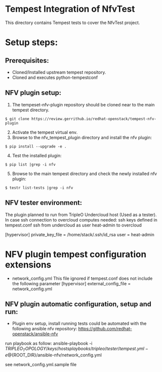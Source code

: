 Tempest Integration of NfvTest
==============================

This directory contains Tempest tests to cover the NfvTest project.

# Setup steps:
## Prerequisites:
* Cloned/Installed upstream tempest repository.
* Cloned and executes python-tempestconf

## NFV plugin setup:

1. The tempeset-nfv-plugin repository should be cloned near to the main tempest directory.

`$ git clone https://review.gerrithub.io/redhat-openstack/tempest-nfv-plugin`

2. Activate the tempest virtual env.
3. Browse to the nfv_tempest_plugin directory and install the nfv plugin:

`$ pip install --upgrade -e .`

4. Test the installed plugin:

`$ pip list |grep -i nfv`

5. Browse to the main tempest directory and check the newly installed nfv plugin:

`$ testr list-tests |grep -i nfv`

## NFV tester environment:
The plugin planned to run from TripleO Undercloud host (Used as a tester).
In case ssh connection to overcloud computes needed:
ssh keys defined in tempest.conf
ssh from undercloud as user heat-admin to overcloud

[hypervisor]
private_key_file = /home/stack/.ssh/id_rsa
user = heat-admin

# NFV plugin tempest configuration extensions
*  network_config.yml
This file ignored if tempest.conf does not include the following parameter
[hypervisor]
external_config_file = network_config.yml

## NFV plugin automatic configuration, setup and run:

* Plugin env setup, install running tests could be automated with the following ansible
 nfv repository: https://github.com/redhat-openstack/ansible-nfv

 run playbook as follow:
 ansible-playbook -i ${TRIPLEO_TOPOLOGY}/keys/hosts
 playbooks/tripleo/tester/tempest.yml -e @${ROOT_DIR}/ansible-nfv/network_config.yml

 see network_config.yml.sample file


